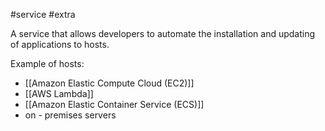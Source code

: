 #service #extra 

A service that allows developers to automate the installation and updating of applications to hosts.

Example of hosts:
- [[Amazon Elastic Compute Cloud (EC2)]]
- [[AWS Lambda]]
- [[Amazon Elastic Container Service (ECS)]]
- on - premises servers
